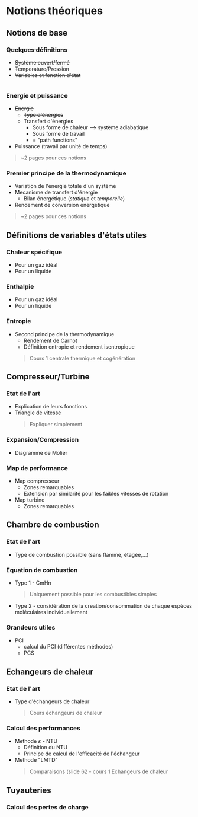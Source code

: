 
# Notions théoriques
## Notions de base
### ~~Quelques définitions~~
- ~~Système ouvert/fermé~~
- ~~Temperature/Pression~~
- ~~Variables et fonction d'état~~
> ~~~1 page pour ces notions~~

### Energie et puissance
- ~~Energie~~ 
	- ~~Type d'énergies~~
	- Transfert d'énergies
		- Sous forme de chaleur	--> système adiabatique
		- Sous forme de travail
		- = "path functions"
- Puissance (travail par unité de temps)
> ~2 pages pour ces notions

### Premier principe de la thermodynamique
- Variation de l'énergie totale d'un système
- Mecanisme de transfert d'énergie
	- Bilan énergétique (*statique* et *temporelle*)
- Rendement de conversion énergétique
> ~2 pages pour ces notions

## Définitions de variables d'états utiles
### Chaleur spécifique
- Pour un gaz idéal
- Pour un liquide

### Enthalpie
- Pour un gaz idéal
- Pour un liquide

###  Entropie
- Second principe de la thermodynamique
	- Rendement de Carnot
	- Définition entropie et rendement isentropique
	> Cours 1 centrale thermique et cogénération

## Compresseur/Turbine
### Etat de l'art 
- Explication de leurs fonctions
- Triangle de vitesse
	> Expliquer simplement
### Expansion/Compression
- Diagramme de Molier

### Map de performance
- Map compresseur
	- Zones remarquables
	- Extension par similarité pour les faibles vitesses de rotation 
- Map turbine
	- Zones remarquables 

## Chambre de combustion
### Etat de l'art
- Type de combustion possible (sans flamme, étagée,...)
### Equation de combustion
- Type 1 - CmHn
	> Uniquement possible pour les combustibles simples
	
- Type 2 - considération de la creation/consommation de chaque espèces moléculaires individuellement

### Grandeurs utiles
- PCI
	- calcul du PCI (différentes méthodes)
	- PCS
## Echangeurs de chaleur
### Etat de l'art
- Type d'échangeurs de chaleur 
	> Cours échangeurs de chaleur
### Calcul des performances
- Methode $\varepsilon$ - NTU
	- Définition du NTU
	- Principe de calcul de l'efficacité de l'échangeur
- Methode "LMTD"
	> Comparaisons (slide 62 - cours 1 Echangeurs de chaleur

## Tuyauteries
### Calcul des pertes de charge
<!--stackedit_data:
eyJoaXN0b3J5IjpbOTc5OTY1MTU3LC0xMzIzOTI1Nzg3LC0xOT
AzMDY1MTc5LDE4MzQxMDAwMDVdfQ==
-->